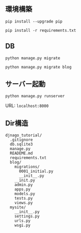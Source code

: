 ## 環境構築
`pip install --upgrade pip`

`pip install -r requirements.txt`

## DB
`python manage.py migrate`

`python manage.py migrate blog`

## サーバー起動
`python manage.py runserver`

URL:  `localhost:8000`

## Dir構造
```
djnago_tutorial/
  .gitignore
  db.sqlite3
  manage.py
  READEME.md
  requirements.txt
  blog/
    migrations/
      0001_initial.py
      __init__.py
    __init.py
    admin.py
    apps.py
    models.py
    tests.py
    views.py
  mysite/
    __init__.py
    settings.py
    urls.py
    wsgi.py 
```
